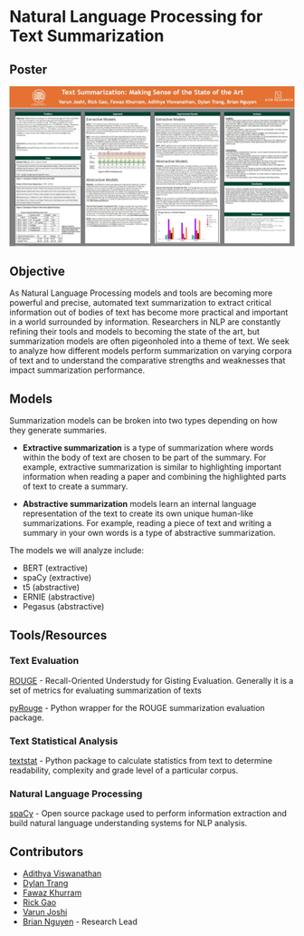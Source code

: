 # Natural Language Processing for Text Summarization

## Poster
![img](https://github.com/ACM-Research/NLP-Summarizer/blob/master/poster.JPG)

## Objective
As Natural Language Processing models and tools are becoming more powerful and precise, automated text summarization to extract critical information out of bodies of text has become more practical and important in a world surrounded by information. Researchers in NLP are constantly refining their tools and models to becoming the state of the art, but summarization models are often pigeonholed into a theme of text. We seek to analyze how different models perform summarization on varying corpora of text and to understand the comparative strengths and weaknesses that impact summarization performance. 
## Models
Summarization models can be broken into two types depending on how they generate summaries. 

- **Extractive summarization** is a type of summarization where words within the body of text are chosen to be part of the summary.
For example, extractive summarization is similar to highlighting important information when reading a paper and combining the highlighted parts of text to create a summary.

- **Abstractive summarization** models learn an internal language representation of the text to create its own unique human-like summarizations. For example, reading a piece of text and writing a summary in your own words is a type of abstractive summarization.  

The models we will analyze include:
* BERT (extractive)
* spaCy (extractive)
* t5 (abstractive)
* ERNIE (abstractive)
* Pegasus (abstractive)

## Tools/Resources

### Text Evaluation
[ROUGE](https://github.com/andersjo/pyrouge/tree/master/tools/ROUGE-1.5.5) - Recall-Oriented Understudy for Gisting Evaluation. Generally it is a set of metrics for evaluating summarization of texts

[pyRouge](https://pypi.org/project/rouge/) - Python wrapper for the ROUGE summarization evaluation package.

### Text Statistical Analysis
[textstat](https://pypi.org/project/textstat/) - Python package to calculate statistics from text to determine readability, complexity and grade level of a particular corpus.

### Natural Language Processing
[spaCy](https://spacy.io/) - Open source package used to perform information extraction and build natural language understanding systems for NLP analysis.

## Contributors
- [Adithya Viswanathan](https://github.com/AdithyaViswanathan1)
- [Dylan Trang](https://github.com/Trippt1c)
- [Fawaz Khurram](https://github.com/fawazkhurram)
- [Rick Gao](https://github.com/rickgao12)
- [Varun Joshi](https://github.com/varuncj02)
- [Brian Nguyen](https://github.com/briannoogin) - Research Lead
